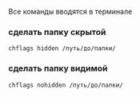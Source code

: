 Все команды вводятся в терминале

### сделать папку скрытой
`chflags hidden /путь/до/папки/`
### сделать папку видимой
`chflags nohidden /путь/до/папки/`
